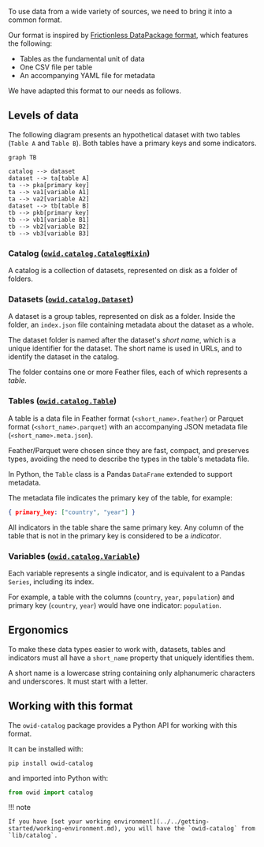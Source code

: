 To use data from a wide variety of sources, we need to bring it into a common format.

Our format is inspired by [Frictionless DataPackage format](https://frictionlessdata.io/), which features the following:

- Tables as the fundamental unit of data
- One CSV file per table
- An accompanying YAML file for metadata

We have adapted this format to our needs as follows.

## Levels of data
The following diagram presents an hypothetical dataset with two tables (`Table A` and `Table B`). Both tables have a primary keys and some indicators.

```mermaid
graph TB

catalog --> dataset
dataset --> ta[table A]
ta --> pka[primary key]
ta --> va1[variable A1]
ta --> va2[variable A2]
dataset --> tb[table B]
tb --> pkb[primary key]
tb --> vb1[variable B1]
tb --> vb2[variable B2]
tb --> vb3[variable B3]
```

### Catalog ([`owid.catalog.CatalogMixin`](https://github.com/owid/etl/blob/master/lib/catalog/owid/catalog/catalogs.py))

A catalog is a collection of datasets, represented on disk as a folder of folders.

### Datasets ([`owid.catalog.Dataset`](https://github.com/owid/etl/blob/master/lib/catalog/owid/catalog/datasets.py))

A dataset is a group tables, represented on disk as a folder. Inside the folder, an `index.json` file containing metadata about the dataset as a whole.

The dataset folder is named after the dataset's _short name_, which is a unique identifier for the dataset. The short name is used in URLs, and to identify the dataset in the catalog.

The folder contains one or more Feather files, each of which represents a _table_.

### Tables ([`owid.catalog.Table`](https://github.com/owid/etl/blob/master/lib/catalog/owid/catalog/tables.py))

A table is a data file in Feather format (`<short_name>.feather`) or Parquet format (`<short_name>.parquet`) with an accompanying JSON metadata file (`<short_name>.meta.json`).

Feather/Parquet were chosen since they are fast, compact, and preserves types, avoiding the need to describe the types in the table's metadata file.

In Python, the `Table` class is a Pandas `DataFrame` extended to support metadata.

The metadata file indicates the primary key of the table, for example:

```json
{ primary_key: ["country", "year"] }
```

All indicators in the table share the same primary key. Any column of the table that is not in the primary key is considered to be a _indicator_.

### Variables ([`owid.catalog.Variable`](https://github.com/owid/etl/blob/master/lib/catalog/owid/catalog/variables.py))

Each variable represents a single indicator, and is equivalent to a Pandas `Series`, including its index.

For example, a table with the columns (`country`, `year`, `population`) and primary key (`country`, `year`) would have one indicator: `population`.

## Ergonomics

To make these data types easier to work with, datasets, tables and indicators must all have a `short_name` property that uniquely identifies them.

A short name is a lowercase string containing only alphanumeric characters and underscores. It must start with a letter.

## Working with this format

The `owid-catalog` package provides a Python API for working with this format.

It can be installed with:

```
pip install owid-catalog
```

and imported into Python with:

```python
from owid import catalog
```


!!! note

    If you have [set your working environment](../../getting-started/working-environment.md), you will have the `owid-catalog` from `lib/catalog`.
